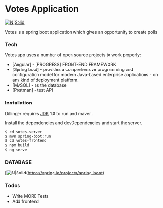 # Votes Application

[![N|Solid](https://spring.io/img/spring-by-pivotal.png)](https://spring.io/projects/spring-boot)

Votes is a spring boot application which gives an opportunity to create polls

### Tech

Votes app uses a number of open source projects to work properly:

* [Angular] - [PROGRESS] FRONT-END FRAMEWORK
* [Spring boot] - provides a comprehensive programming and configuration model for modern Java-based enterprise applications - on any kind of deployment platform.
* [MySQL] - as the database
* [Postman] - test API


### Installation

Dillinger requires [JDK](https://java.com) 1.8 to run and maven.

Install the dependencies and devDependencies and start the server.

```sh
$ cd votes-server
$ mvn spring-boot:run
$ cd votes-frontend
$ npm build
$ ng serve
```

### DATABASE
[![N|Solid](https://i.ibb.co/C6czkNB/database.png)(https://spring.io/projects/spring-boot)
### Todos

 - Write MORE Tests
 - Add frontend


